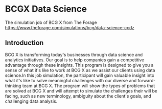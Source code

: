 # BCGX Data Science 
The simulation job of BCG X from The Forage https://www.theforage.com/simulations/bcg/data-science-ccdz

## Introduction
BCG X is transforming today's businesses through data science and analytics initiatives. Our goal is to help companies gain a competitive advantage through these insights. This program is designed to give you a sense of what it's like to work at BCG X as we assist our clients using data science.In this job simulation, the participant will gain valuable insight into what it's like to solve meaningful challenges with our diverse and forward-thinking team at BCG X. The program will show the types of problems that are solved at BCG X and will attempt to simulate the challenges their will be facing, such as new terminology, ambiguity about the client's goals, and challenging data analysis.
